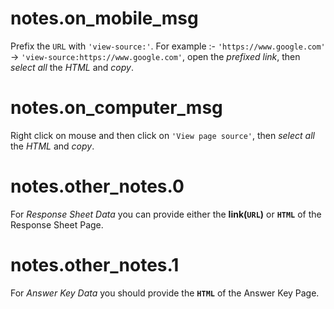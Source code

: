 # notes.on_mobile_msg

Prefix the `URL` with `'view-source:'`. For example :- `'https://www.google.com'` -> `'view-source:https://www.google.com'`, open the *prefixed link*, then *select all* the *HTML* and *copy*.

# notes.on_computer_msg

Right click on mouse and then click on `'View page source'`, then *select all* the *HTML* and *copy*.

# notes.other_notes.0

For _Response Sheet Data_ you can provide either the **link(`URL`)** or **`HTML`** of the Response Sheet Page.

# notes.other_notes.1

For _Answer Key Data_ you should provide the **`HTML`** of the Answer Key Page.
